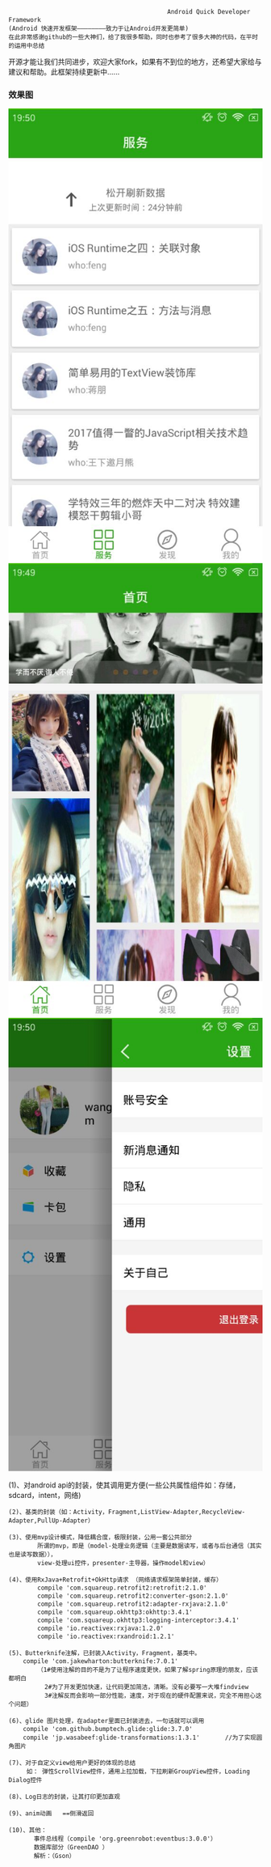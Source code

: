                                                 Android Quick Developer Framework
    (Android 快速开发框架————————致力于让Android开发更简单)
	在此非常感谢github的一些大神们，给了我很多帮助，同时也参考了很多大神的代码，在平时的运用中总结
  开源才能让我们共同进步，欢迎大家fork，如果有不到位的地方，还希望大家给与建议和帮助。此框架持续更新中......
### 效果图
<img src="/Image/QQ图片20170104195319.jpg"/>
<img src="/Image/QQ图片20170104195345.jpg"/>
<img src="/Image/QQ图片20170104195325.jpg"/>

(1)、对android api的封装，使其调用更方便(一些公共属性组件如：存储，sdcard，intent，网络)
	
	(2)、基类的封装（如：Activity，Fragment,ListView-Adapter,RecycleView-Adapter,PullUp-Adapter）
	
	(3)、使用mvp设计模式，降低耦合度，极限封装，公用一套公共部分
			所谓的mvp，即是（model-处理业务逻辑（主要是数据读写，或者与后台通信（其实也是读写数据）），
			view-处理ui控件，presenter-主导器，操作model和view）
				
	(4)、使用RxJava+Retrofit+OkHttp请求 （网络请求框架简单封装，缓存）
			compile 'com.squareup.retrofit2:retrofit:2.1.0'
			compile 'com.squareup.retrofit2:converter-gson:2.1.0'
			compile 'com.squareup.retrofit2:adapter-rxjava:2.1.0'
			compile 'com.squareup.okhttp3:okhttp:3.4.1'
			compile 'com.squareup.okhttp3:logging-interceptor:3.4.1'
			compile 'io.reactivex:rxjava:1.2.0'
			compile 'io.reactivex:rxandroid:1.2.1'
			
	(5)、Butterknife注解，已封装入Activity，Fragment，基类中。
		compile 'com.jakewharton:butterknife:7.0.1'
			（1#使用注解的目的不是为了让程序速度更快，如果了解spring原理的朋友，应该都明白
			  2#为了开发更加快速，让代码更加简洁，清晰。没有必要写一大堆findview
			  3#注解反而会影响一部分性能，速度，对于现在的硬件配置来说，完全不用担心这个问题）
	
	(6)、glide 图片处理，在adapter里面已封装进去，一句话就可以调用
	    compile 'com.github.bumptech.glide:glide:3.7.0'
		compile 'jp.wasabeef:glide-transformations:1.3.1'       //为了实现圆角图片
		
	(7)、对于自定义view给用户更好的体现的总结
	     如： 弹性ScrollView控件，通用上拉加载，下拉刷新GroupView控件，Loading Dialog控件
	
	(8)、Log日志的封装，让其打印更加直观
	
	(9)、anim动画   ==侧滑返回
	
	(10)、其他：
	       事件总线程（compile 'org.greenrobot:eventbus:3.0.0'）
	       数据库部分（GreenDAO ）
		   解析：（Gson）
